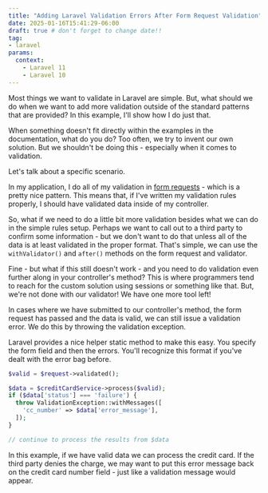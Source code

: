 ```yaml
---
title: "Adding Laravel Validation Errors After Form Request Validation"
date: 2025-01-16T15:41:29-06:00
draft: true # don't forget to change date!!
tag:
- laravel
params:
  context:
    - Laravel 11
    - Laravel 10
---
```

Most things we want to validate in Laravel are simple. But, what should we do when we want to add more validation outside of the standard patterns that are provided? In this example, I'll show how I do just that.

<!--more-->

When something doesn't fit directly within the examples in the documentation, what do you do? Too often, we try to invent our own solution. But we shouldn't be doing this - especially when it comes to validation.

Let's talk about a specific scenario.

In my application, I do all of my validation in [form requests](https://laravel.com/docs/11.x/validation#form-request-validation) - which is a pretty nice pattern. This means that, if I've written my validation rules properly,
I should have validated data inside of my controller.

So, what if we need to do a little bit more validation besides what we can do in the simple rules setup. Perhaps we want to call out to a third party to confirm some information - but we don't want to do that unless all of the data is at least validated in the proper format.  That's simple, we can use the `withValidator()` and `after()` methods on the form request and validator.

Fine - but what if this still doesn't work - and you need to do validation even further along in your controller's method? This is where programmers tend to reach for the custom solution using sessions or something like that. But, we're not done with our validator!  We have one more tool left!

In cases where we have submitted to our controller's method, the form request has passed and the data is valid, we can still issue a validation error.  We do this by throwing the validation exception.

Laravel provides a nice helper static method to make this easy. You specify the form field and then the errors. You'll recognize this format if you've dealt with the error bag before.

```php
$valid = $request->validated();

$data = $creditCardService->process($valid);
if ($data['status'] === 'failure') {
  throw ValidationException::withMessages([
    'cc_number' => $data['error_message'],
  ]);
}

// continue to process the results from $data
```

In this example, if we have valid data we can process the credit card. If the third party denies the charge, we may want to put this error message back on the credit card number field - just like a validation message would appear.
